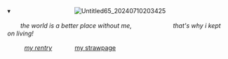 ▾ ㅤㅤㅤㅤㅤㅤㅤㅤㅤㅤㅤ![Untitled65_20240710203425](https://djqmjgubtm50s.cloudfront.net/u9vy97%2Fpreview%2F60805687%2Fmain_large.gif?response-content-disposition=inline%3Bfilename%3D%22main_large.gif%22%3B&response-content-type=image%2Fgif&Expires=1726310608&Signature=RilO8oZCRH9lQX3Q~3U2D5MvprnjzzphySyPz1yAO3~2T-LFEuBggf-AuAhHj6TO-ZBR9HEozuc8yk7psGVdDwFcvofoMaUTBuT~XqH2Ez4n3YdhfGw50jIFAWAQqoRDdOnrNrXVKKB92um-DpO3jCqk2TdyftZ-PUpYlI-tWsPJ3mphXsA~zHA98RXCMa4ODh1VxrKUhsMwBHUPSJ8z1HZ9p~NhKSHJxXGCVgbYS~RhvcNaoiPjMS3vTTYmZQZIQP6jc1nTCHtu7R8vD8RofMV3QT-j~5DP~LVvdh0TjhLt~rnnPVLLYJ~jUnyDOy9XSzhyS606Vqz7Rs2CPIYQyA__&Key-Pair-Id=APKAJT5WQLLEOADKLHBQ)

  ㅤ   ㅤ*the world is a better place without me,ㅤㅤㅤㅤㅤㅤㅤ that's why i kept on living!*
 
ㅤㅤㅤ[*my rentry*](https://rentry.org/rosesforyourradio)ㅤㅤㅤㅤ[my strawpage](https://neverloveanarcissist.straw.page)
